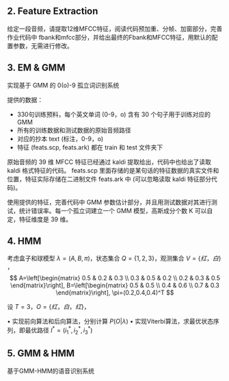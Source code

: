## 2. Feature Extraction

给定一段音频，请提取12维MFCC特征，阅读代码预加重、分帧、加窗部分，完善作业代码中 fbank和mfcc部分，并给出最终的Fbank和MFCC特征，用默认的配置参数，无需进行修改。 

## 3. EM & GMM

实现基于 GMM 的 0(o)-9 孤立词识别系统

提供的数据：

* 330句训练预料，每个英文单词 (0-9，o) 含有 30 个句子用于训练对应的 GMM
* 所有的训练数据和测试数据的原始音频路径
* 对应的抄本 text (标注，0-9，o)
* 特征 (feats.scp, feats.ark) 都在 train 和 test 文件夹下

原始音频的 39 维 MFCC 特征已经通过 kaldi 提取给出，代码中也给出了读取 kaldi 格式特征的代码。 feats.scp 里面存储的是某句话的特征数据的真实文件和位置，特征实际存储在二进制文件 feats.ark 中 (可以忽略读取 kaldi 特征部分代码)。

使用提供的特征，完善代码中 GMM 参数估计部分，并且用测试数据对其进行测试，统计错误率。每一个孤立词建立一个 GMM 模型，高斯成分个数 K 可以自定，特征维度是 39 维。

## 4. HMM

考虑盒子和球模型 $\lambda=(A,B,\pi)$，状态集合 $Q=\{1,2,3\}$，观测集合 $V=\{红，白\}$ ， 
$$
A=\left[\begin{matrix}
   0.5 & 0.2 & 0.3 \\
   0.3 & 0.5 & 0.2 \\
   0.2 & 0.3 & 0.5
  \end{matrix}\right],
B=\left[\begin{matrix}
   0.5 & 0.5 \\
   0.4 & 0.6 \\
   0.7 & 0.3
  \end{matrix}\right],
\pi=(0.2,0.4,0.4)^T
$$


设 $T=3$，$O=\{红，白，红\}$， 

• 实现前向算法和后向算法，分别计算 $P(O|\lambda)$
• 实现Viterbi算法，求最优状态序列，即最优路径 $I^*=(i_1^*,i_2^*,i_3^*)$

## 5. GMM & HMM

基于GMM-HMM的语音识别系统

